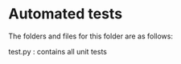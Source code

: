# Automated tests

The folders and files for this folder are as follows:

test.py : contains all unit tests

